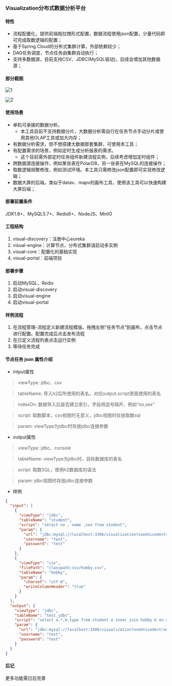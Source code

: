 ### Visualization分布式数据分析平台

#### 特性

+ 流程配置化，提供前端拖拉拽形式配置，数据流程使用json配置，少量代码即可完成取数逻辑的配置；
+ 基于Spring Cloud的分布式集群计算，外部依赖较少；
+ DAG任务调度，节点任务由集群自动执行；
+ 支持多数据源，目前支持CSV、JDBC(MySQL驱动)，后续会增加其他数据源；

#### 部分截图

![1](https://gitee.com/pan-rr/visualization/raw/master/pic/流程配置.png)

![2](https://gitee.com/pan-rr/visualization/raw/master/pic/流程列表.png)

#### 使用场景

+ 单机可承接的数据分析。
  - 本工具目前不支持数据分片，大数据分析需自行在任务节点手动分片或使用其他OLAP工具或加大内存；
+ 有数据分析需求，但不想搭建大数据那套集群，可使用本工具；
+ 有配置需求的场景，例如定时生成分析报表的需求。
  - 这个目前需外部定时任务组件新建流程实例，后续考虑增加定时组件；
+ 跨数据源连接操作，例如某张表在PolarDB，另一张表在MySQL的连接操作；
+ 取数逻辑频繁修改，例如测试环境。本工具只需修改json配置即可实现修改逻辑； 
+ 数据大屏的后端，类似于datav、mapv的画布工具，使用该工具可以快速构建大屏后端；


#### 部署前置条件

JDK1.8+、MySQL5.7+、Redis6+、NodeJS、MinIO

#### 工程结构

1. visual-discovery：注册中心eureka
2. visual-engine：计算节点，分布式集群请启动多实例
3. visual-core：配置化的基础实现
4. visual-portal：前端项目

#### 部署步骤

1. 启动MySQL、Redis
2. 启动visual-discovery
3. 启动visual-engine
4. 启动visual-portal

#### 样例流程

1. 在流程管理-流程定义新建流程模版。拖拽左侧“任务节点”到画布，点击节点进行配置。配置完成后点击发布流程
2. 在已定义流程列表点击运行实例
3. 等待任务完成

#### 节点任务 json 属性介绍

+ intput属性

> viewType: jdbc、csv

> tableName: 导入h2后所使用的表名，对应output.script里面使用的表名

> indexOn: 数据导入后是否建立索引，字段用逗号隔开，例如“no,sex“

> script: 取数脚本，csv视图时无意义，jdbc视图时存放取数sql

> param: viewType为jdbc时存放jdbc连接参数

+ output属性

> viewType: jdbc、console

> tableName: viewType为jdbc时，目标数据库的表名

> script: 取数SQL，使用h2数据库的语法

> param: jdbc视图时存放jdbc连接参数

+ 样例

```json
{
  "input": [
    {
      "viewType": "jdbc",
      "tableName": "student",
      "script": "select no , name ,sex from student",
      "param": {
        "url": "jdbc:mysql://localhost:3306/visualization?useUnicode=true&characterEncoding=utf8",
        "username": "test",
        "password": "test"
      }
    },
    {
      "viewType": "csv",
      "filePath": "classpath:csv/hobby.csv",
      "tableName": "hobby",
      "param": {
        "charset": "utf-8",
        "writeColumnHeader": "true"
      }
    }
  ],
  "output": {
    "viewType": "jdbc",
    "tableName": "test_jdbc",
    "script": "select a.*,b.type from student a inner join hobby b on a.no = b.no",
    "param": {
      "url": "jdbc:mysql://localhost:3306/visualization?useUnicode=true&characterEncoding=utf8",
      "username": "test",
      "password": "test"
    }
  }
}
```


#### 后记

更多功能需日后完善